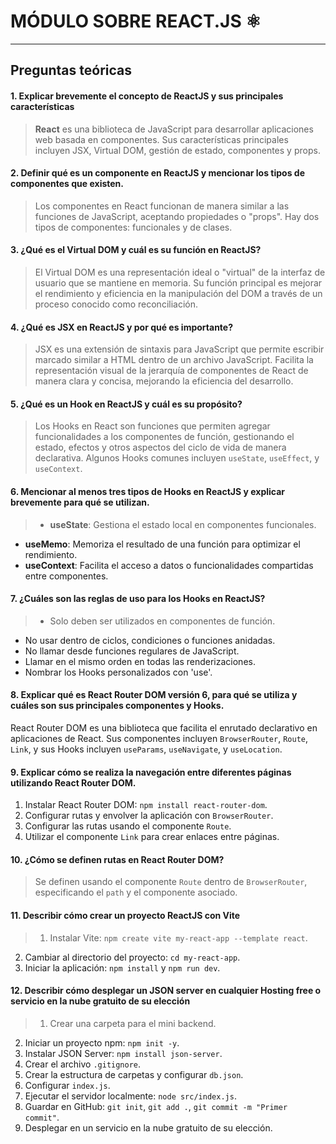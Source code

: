 # MÓDULO SOBRE REACT.JS ⚛️

---

## Preguntas teóricas

#### 1. Explicar brevemente el concepto de ReactJS y sus principales características

> **React** es una biblioteca de JavaScript para desarrollar aplicaciones web basada en componentes. Sus características principales incluyen JSX, Virtual DOM, gestión de estado, componentes y props.

#### 2. Definir qué es un componente en ReactJS y mencionar los tipos de componentes que existen.

> Los componentes en React funcionan de manera similar a las funciones de JavaScript, aceptando propiedades o "props". Hay dos tipos de componentes: funcionales y de clases.

#### 3. ¿Qué es el Virtual DOM y cuál es su función en ReactJS?

> El Virtual DOM es una representación ideal o "virtual" de la interfaz de usuario que se mantiene en memoria. Su función principal es mejorar el rendimiento y eficiencia en la manipulación del DOM a través de un proceso conocido como reconciliación.

#### 4. ¿Qué es JSX en ReactJS y por qué es importante?

> JSX es una extensión de sintaxis para JavaScript que permite escribir marcado similar a HTML dentro de un archivo JavaScript. Facilita la representación visual de la jerarquía de componentes de React de manera clara y concisa, mejorando la eficiencia del desarrollo.

#### 5. ¿Qué es un Hook en ReactJS y cuál es su propósito?

> Los Hooks en React son funciones que permiten agregar funcionalidades a los componentes de función, gestionando el estado, efectos y otros aspectos del ciclo de vida de manera declarativa. Algunos Hooks comunes incluyen `useState`, `useEffect`, y `useContext`.

#### 6. Mencionar al menos tres tipos de Hooks en ReactJS y explicar brevemente para qué se utilizan.

> - **useState**: Gestiona el estado local en componentes funcionales.
- **useMemo**: Memoriza el resultado de una función para optimizar el rendimiento.
- **useContext**: Facilita el acceso a datos o funcionalidades compartidas entre componentes.

#### 7. ¿Cuáles son las reglas de uso para los Hooks en ReactJS?

> - Solo deben ser utilizados en componentes de función.
- No usar dentro de ciclos, condiciones o funciones anidadas.
- No llamar desde funciones regulares de JavaScript.
- Llamar en el mismo orden en todas las renderizaciones.
- Nombrar los Hooks personalizados con 'use'.

#### 8. Explicar qué es React Router DOM versión 6, para qué se utiliza y cuáles son sus principales componentes y Hooks.
> 
React Router DOM es una biblioteca que facilita el enrutado declarativo en aplicaciones de React. Sus componentes incluyen `BrowserRouter`, `Route`, `Link`, y sus Hooks incluyen `useParams`, `useNavigate`, y `useLocation`.

#### 9. Explicar cómo se realiza la navegación entre diferentes páginas utilizando React Router DOM.
> 
1. Instalar React Router DOM: `npm install react-router-dom`.
2. Configurar rutas y envolver la aplicación con `BrowserRouter`.
3. Configurar las rutas usando el componente `Route`.
4. Utilizar el componente `Link` para crear enlaces entre páginas.

#### 10. ¿Cómo se definen rutas en React Router DOM?

> Se definen usando el componente `Route` dentro de `BrowserRouter`, especificando el `path` y el componente asociado.

#### 11. Describir cómo crear un proyecto ReactJS con Vite

> 1. Instalar Vite: `npm create vite my-react-app --template react`.
2. Cambiar al directorio del proyecto: `cd my-react-app`.
3. Iniciar la aplicación: `npm install` y `npm run dev`.

#### 12. Describir cómo desplegar un JSON server en cualquier Hosting free o servicio en la nube gratuito de su elección

> 1. Crear una carpeta para el mini backend.
2. Iniciar un proyecto npm: `npm init -y`.
3. Instalar JSON Server: `npm install json-server`.
4. Crear el archivo `.gitignore`.
5. Crear la estructura de carpetas y configurar `db.json`.
6. Configurar `index.js`.
7. Ejecutar el servidor localmente: `node src/index.js`.
8. Guardar en GitHub: `git init`, `git add .`, `git commit -m "Primer commit"`.
9. Desplegar en un servicio en la nube gratuito de su elección.
